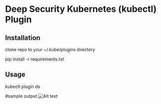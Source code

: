 
Deep Security Kubernetes (kubectl) Plugin
====

## Installation
clone repo to your ~/.kube/plugins directory

pip install -r requirements.txt


## Usage
kubectl plugin ds


#sample output
![Alt text](https://www.dropbox.com/s/tfjxke4zg471frn/ds_kubectl_plugin.png "Optional title")

